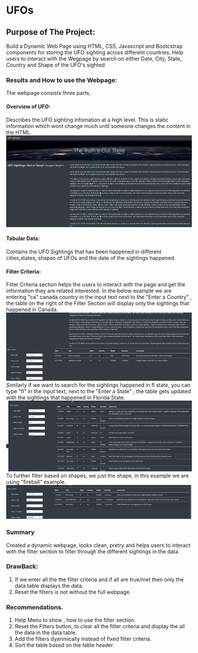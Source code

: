 # UFOs

## Purpose of The Project: 
Build a Dynamic Web Page using HTML, CSS, Javascript and Bootcstrap components for storing the UFO sighting across different countries. Help users to interact with the Wegpage by search on either Date, City, State, Country and Shape of the UFO's sighted

### Results and How to use the Webpage:
The webpage consists three parts,
#### Overview of UFO:
  Describes the UFO sighting infomation at a high level. This is static information which wont change much until someone changes the content in the HTML.
![WebPage-HeaderPart](/resources/webpage-header.png) <br/>
#### Tabular Data:<br>
  Contains the UFO Sightings that has been happened in different cities,states, shapes of UFOs and the date of the sightings happened.
#### Filter Criteria:
  Filter Criteria section helps the users to interact with the page and get the information they are related interested. In the below example we are entering "ca" canada country     in the input text next to the "Enter a Country" , the table on the right of the Filter Section will display only the sightings that happened in Canada. <br>
![WebPage-HeaderPart](/resources/webpage-filtering.png) <br/>
  Similarly if we want to search for the sightings happened in fl state, you can type "fl" in the input text, next to the "Enter a State" , the table gets updated with the           sightings that happened in Florida State.
![WebPage-HeaderPart](/resources/webpage-filtering-state-fl-new.png) <br/>
  To further filter based on shapes, we just the shape, in this example we are using "fireball" example.
![WebPage-HeaderPart](/resources/webpage-filtering-state-fl-fireball.png) <br/>


### Summary
  Created a dynamic webpage, looks clean, pretry and helps users to interact with the filter section to filter through the different sightings in the data.
### DrawBack:
  1. If we enter all the the filter criteria and if all are true/met then only the data table displays the data.
  2. Reset the filters is not without the full webpage.

### Recommendations.
  1. Help Menu to show , how to use the filter section.
  1. Reset the Filters button, to clear all the filter criteria and display the all the data in the data table.
  1. Add the filters dyanmically instead of fixed filter criteria.
  1. Sort the table based on the table header.
